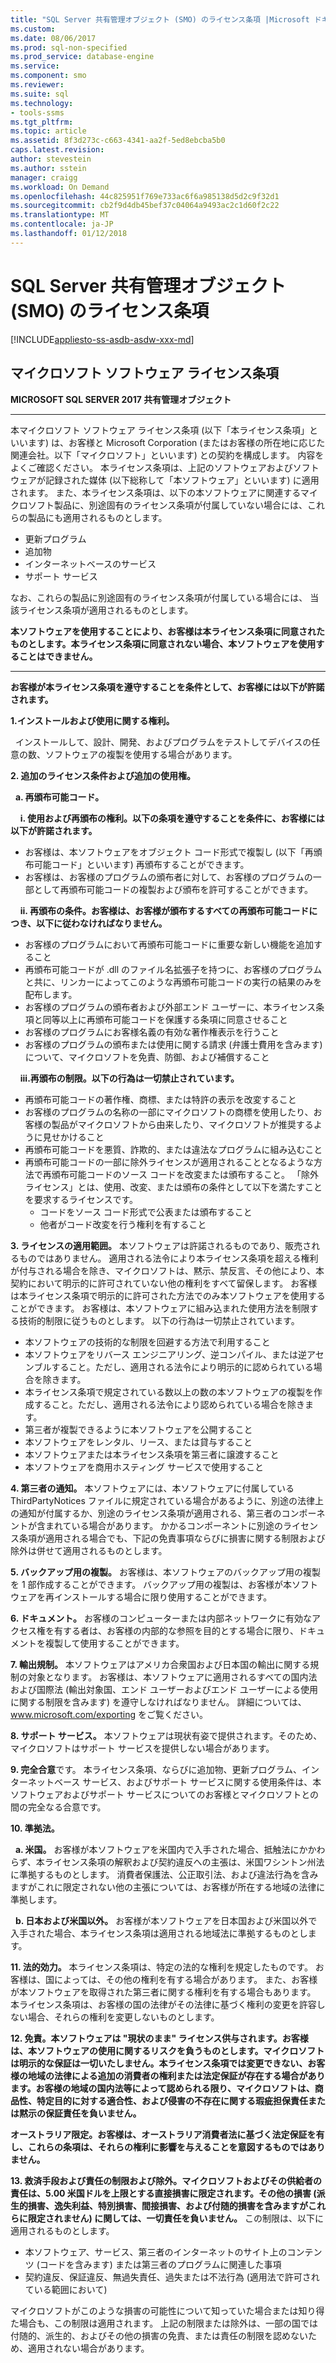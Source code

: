 ```yaml
---
title: "SQL Server 共有管理オブジェクト (SMO) のライセンス条項 |Microsoft ドキュメント"
ms.custom: 
ms.date: 08/06/2017
ms.prod: sql-non-specified
ms.prod_service: database-engine
ms.service: 
ms.component: smo
ms.reviewer: 
ms.suite: sql
ms.technology:
- tools-ssms
ms.tgt_pltfrm: 
ms.topic: article
ms.assetid: 8f3d273c-c663-4341-aa2f-5ed8ebcba5b0
caps.latest.revision: 
author: stevestein
ms.author: sstein
manager: craigg
ms.workload: On Demand
ms.openlocfilehash: 44c825951f769e733ac6f6a985138d5d2c9f32d1
ms.sourcegitcommit: cb2f9d4db45bef37c04064a9493ac2c1d60f2c22
ms.translationtype: MT
ms.contentlocale: ja-JP
ms.lasthandoff: 01/12/2018
---
```

# <a name="sql-server-shared-management-objects-smo-license-terms"></a>SQL Server 共有管理オブジェクト (SMO) のライセンス条項
[!INCLUDE[appliesto-ss-asdb-asdw-xxx-md](../../includes/appliesto-ss-asdb-asdw-xxx-md.md)]

## <a name="microsoft-software-license-terms"></a>マイクロソフト ソフトウェア ライセンス条項
**MICROSOFT SQL SERVER 2017 共有管理オブジェクト**

---
本マイクロソフト ソフトウェア ライセンス条項 (以下「本ライセンス条項」といいます) は、お客様と Microsoft Corporation (またはお客様の所在地に応じた関連会社。以下「マイクロソフト」といいます) との契約を構成します。 内容をよくご確認ください。 本ライセンス条項は、上記のソフトウェアおよびソフトウェアが記録された媒体 (以下総称して「本ソフトウェア」といいます) に適用されます。 また、本ライセンス条項は、以下の本ソフトウェアに関連するマイクロソフト製品に、別途固有のライセンス条項が付属していない場合には、これらの製品にも適用されるものとします。
* 更新プログラム
* 追加物
* インターネットベースのサービス
* サポート サービス

なお、これらの製品に別途固有のライセンス条項が付属している場合には、 当該ライセンス条項が適用されるものとします。

**本ソフトウェアを使用することにより、お客様は本ライセンス条項に同意されたものとします。本ライセンス条項に同意されない場合、本ソフトウェアを使用することはできません。**

---
**お客様が本ライセンス条項を遵守することを条件として、お客様には以下が許諾されます。**

**1.インストールおよび使用に関する権利。**

&nbsp;&nbsp;インストールして、設計、開発、およびプログラムをテストしてデバイスの任意の数、ソフトウェアの複製を使用する場合があります。

**2.  追加のライセンス条件および追加の使用権。**

&nbsp;&nbsp;**a.  再頒布可能コード。**

&nbsp;&nbsp;&nbsp;&nbsp;**i.  使用および再頒布の権利。以下の条項を遵守することを条件に、お客様には以下が許諾されます。**
*   お客様は、本ソフトウェアをオブジェクト コード形式で複製し (以下「再頒布可能コード」といいます) 再頒布することができます。
*   お客様は、お客様のプログラムの頒布者に対して、お客様のプログラムの一部として再頒布可能コードの複製および頒布を許可することができます。

&nbsp;&nbsp;&nbsp;&nbsp;**ii. 再頒布の条件。お客様は、お客様が頒布するすべての再頒布可能コードにつき、以下に従わなければなりません。**
* お客様のプログラムにおいて再頒布可能コードに重要な新しい機能を追加すること
* 再頒布可能コードが .dll のファイル名拡張子を持つに、お客様のプログラムと共に、リンカーによってこのような再頒布可能コードの実行の結果のみを配布します。
* お客様のプログラムの頒布者および外部エンド ユーザーに、本ライセンス条項と同等以上に再頒布可能コードを保護する条項に同意させること 
* お客様のプログラムにお客様名義の有効な著作権表示を行うこと
* お客様のプログラムの頒布または使用に関する請求 (弁護士費用を含みます) について、マイクロソフトを免責、防御、および補償すること

&nbsp;&nbsp;&nbsp;&nbsp;**iii.再頒布の制限。以下の行為は一切禁止されています。**
* 再頒布可能コードの著作権、商標、または特許の表示を改変すること
* お客様のプログラムの名称の一部にマイクロソフトの商標を使用したり、お客様の製品がマイクロソフトから由来したり、マイクロソフトが推奨するように見せかけること
* 再頒布可能コードを悪質、詐欺的、または違法なプログラムに組み込むこと
* 再頒布可能コードの一部に除外ライセンスが適用されることとなるような方法で再頒布可能コードのソース コードを改変または頒布すること。 「除外ライセンス」とは、使用、改変、または頒布の条件として以下を満たすことを要求するライセンスです。
  * コードをソース コード形式で公表または頒布すること
  * 他者がコード改変を行う権利を有すること

**3.  ライセンスの適用範囲。** 本ソフトウェアは許諾されるものであり、販売されるものではありません。 適用される法令により本ライセンス条項を超える権利が付与される場合を除き、マイクロソフトは、黙示、禁反言、その他により、本契約において明示的に許可されていない他の権利をすべて留保します。 お客様は本ライセンス条項で明示的に許可された方法でのみ本ソフトウェアを使用することができます。 お客様は、本ソフトウェアに組み込まれた使用方法を制限する技術的制限に従うものとします。 以下の行為は一切禁止されています。
* 本ソフトウェアの技術的な制限を回避する方法で利用すること
* 本ソフトウェアをリバース エンジニアリング、逆コンパイル、または逆アセンブルすること。ただし、適用される法令により明示的に認められている場合を除きます。
* 本ライセンス条項で規定されている数以上の数の本ソフトウェアの複製を作成すること。ただし、適用される法令により認められている場合を除きます。
* 第三者が複製できるように本ソフトウェアを公開すること
* 本ソフトウェアをレンタル、リース、または貸与すること
* 本ソフトウェアまたは本ライセンス条項を第三者に譲渡すること
* 本ソフトウェアを商用ホスティング サービスで使用すること

**4.  第三者の通知。** 本ソフトウェアには、本ソフトウェアに付属している ThirdPartyNotices ファイルに規定されている場合があるように、別途の法律上の通知が付属するか、別途のライセンス条項が適用される、第三者のコンポーネントが含まれている場合があります。  かかるコンポーネントに別途のライセンス条項が適用される場合でも、下記の免責事項ならびに損害に関する制限および除外は併せて適用されるものとします。

**5.  バックアップ用の複製。** お客様は、本ソフトウェアのバックアップ用の複製を 1 部作成することができます。 バックアップ用の複製は、お客様が本ソフトウェアを再インストールする場合に限り使用することができます。

**6.  ドキュメント。** お客様のコンピューターまたは内部ネットワークに有効なアクセス権を有する者は、お客様の内部的な参照を目的とする場合に限り、ドキュメントを複製して使用することができます。

**7.  輸出規制。** 本ソフトウェアはアメリカ合衆国および日本国の輸出に関する規制の対象となります。 お客様は、本ソフトウェアに適用されるすべての国内法および国際法 (輸出対象国、エンド ユーザーおよびエンド ユーザーによる使用に関する制限を含みます) を遵守しなければなりません。 詳細については、www.microsoft.com/exporting をご覧ください。

**8.  サポート サービス。** 本ソフトウェアは現状有姿で提供されます。そのため、マイクロソフトはサポート サービスを提供しない場合があります。

**9.  完全合意**です。 本ライセンス条項、ならびに追加物、更新プログラム、インターネットベース サービス、およびサポート サービスに関する使用条件は、本ソフトウェアおよびサポート サービスについてのお客様とマイクロソフトとの間の完全なる合意です。

**10. 準拠法。**

&nbsp;&nbsp;**a.  米国。** お客様が本ソフトウェアを米国内で入手された場合、抵触法にかかわらず、本ライセンス条項の解釈および契約違反への主張は、米国ワシントン州法に準拠するものとします。 消費者保護法、公正取引法、および違法行為を含みますがこれに限定されない他の主張については、お客様が所在する地域の法律に準拠します。

&nbsp;&nbsp;**b.  日本および米国以外。** お客様が本ソフトウェアを日本国および米国以外で入手された場合、本ライセンス条項は適用される地域法に準拠するものとします。

**11. 法的効力。** 本ライセンス条項は、特定の法的な権利を規定したものです。 お客様は、国によっては、その他の権利を有する場合があります。 また、お客様が本ソフトウェアを取得された第三者に関する権利を有する場合もあります。 本ライセンス条項は、お客様の国の法律がその法律に基づく権利の変更を許容しない場合、それらの権利を変更しないものとします。

**12. 免責。本ソフトウェアは "現状のまま" ライセンス供与されます。お客様は、本ソフトウェアの使用に関するリスクを負うものとします。マイクロソフトは明示的な保証は一切いたしません。本ライセンス条項では変更できない、お客様の地域の法律による追加の消費者の権利または法定保証が存在する場合があります。お客様の地域の国内法等によって認められる限り、マイクロソフトは、商品性、特定目的に対する適合性、および侵害の不存在に関する瑕疵担保責任または黙示の保証責任を負いません。**

**オーストラリア限定。お客様は、オーストラリア消費者法に基づく法定保証を有し、これらの条項は、それらの権利に影響を与えることを意図するものではありません。**

**13. 救済手段および責任の制限および除外。マイクロソフトおよびその供給者の責任は、5.00 米国ドルを上限とする直接損害に限定されます。その他の損害 (派生的損害、逸失利益、特別損害、間接損害、および付随的損害を含みますがこれらに限定されません) に関しては、一切責任を負いません。**
この制限は、以下に適用されるものとします。
* 本ソフトウェア、サービス、第三者のインターネットのサイト上のコンテンツ (コードを含みます) または第三者のプログラムに関連した事項
* 契約違反、保証違反、無過失責任、過失または不法行為 (適用法で許可されている範囲において)

マイクロソフトがこのような損害の可能性について知っていた場合または知り得た場合も、この制限は適用されます。 上記の制限または除外は、一部の国では付随的、派生的、およびその他の損害の免責、または責任の制限を認めないため、適用されない場合があります。
